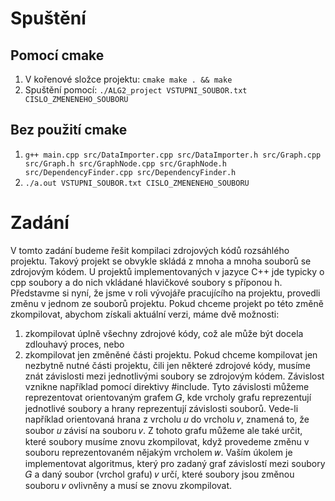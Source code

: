 # Spuštění

## Pomocí cmake

1. V kořenové složce projektu: ``cmake make . && make``
2. Spuštění pomocí: ``./ALG2_project VSTUPNI_SOUBOR.txt CISLO_ZMENENEHO_SOUBORU``

## Bez použití cmake

1. ``g++ main.cpp src/DataImporter.cpp src/DataImporter.h src/Graph.cpp src/Graph.h src/GraphNode.cpp src/GraphNode.h src/DependencyFinder.cpp src/DependencyFinder.h``
2. ``./a.out VSTUPNI_SOUBOR.txt CISLO_ZMENENEHO_SOUBORU``

# Zadání

V tomto zadání budeme řešit kompilaci zdrojových kódů rozsáhlého projektu. Takový projekt se obvykle skládá
z mnoha a mnoha souborů se zdrojovým kódem. U projektů implementovaných v jazyce C++ jde typicky o
cpp soubory a do nich vkládané hlavičkové soubory s příponou h. Představme si nyní, že jsme v roli vývojáře
pracujícího na projektu, provedli změnu v jednom ze souborů projektu. Pokud chceme projekt po této změně
zkompilovat, abychom získali aktuální verzi, máme dvě možnosti:
1. zkompilovat úplně všechny zdrojové kódy, což ale může být docela zdlouhavý proces, nebo
2. zkompilovat jen změněné části projektu.
   Pokud chceme kompilovat jen nezbytně nutné části projektu, čili jen některé zdrojové kódy, musíme znát závislosti mezi jednotlivými soubory se zdrojovým kódem. Závislost vznikne například pomocí direktivy #include.
   Tyto závislosti můžeme reprezentovat orientovaným grafem 𝐺, kde vrcholy grafu reprezentují jednotlivé soubory
   a hrany reprezentují závislosti souborů. Vede-li například orientovaná hrana z vrcholu 𝑢 do vrcholu 𝑣, znamená
   to, že soubor 𝑢 závisí na souboru 𝑣. Z tohoto grafu můžeme ale také určit, které soubory musíme znovu zkompilovat, když provedeme změnu v souboru reprezentovaném nějakým vrcholem 𝑤.
   Vaším úkolem je implementovat algoritmus, který pro zadaný graf závislostí mezi soubory 𝐺 a daný soubor
   (vrchol grafu) 𝑣 určí, které soubory jsou změnou souboru 𝑣 ovlivněny a musí se znovu zkompilovat.


